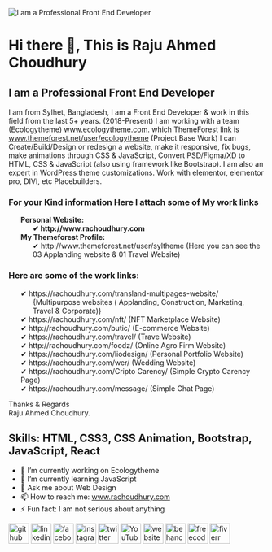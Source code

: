 ![I am a Professional Front End Developer](https://scontent.fdac22-1.fna.fbcdn.net/v/t39.30808-6/307485302_424595906453567_5743610950114107704_n.png?stp=dst-png_p180x540&_nc_cat=103&ccb=1-7&_nc_sid=e3f864&_nc_ohc=Nl9kpYMOrB4AX-T3FKi&_nc_ht=scontent.fdac22-1.fna&oh=00_AT9J7AfSBsD33-XTH18aPWRgkTl2TjF3WyNM851YfidgHg&oe=6339AC77)
# Hi there 👋, This is Raju Ahmed Choudhury 
## I am a Professional Front End Developer


I am from Sylhet, Bangladesh, I am a Front End Developer & work in this field from the last 5+ years. (2018-Present) I am working with a team (Ecologytheme) www.ecologytheme.com. which ThemeForest link is www.themeforest.net/user/ecologytheme (Project Base Work) 
I can Create/Build/Design or redesign a website, make it responsive, fix bugs, make animations through CSS & JavaScript, Convert PSD/Figma/XD to HTML, CSS & JavaScript (also using framework like Bootstrap). I am also an expert in WordPress theme customizations. Work with elementor, elementor pro, DIVI, etc Placebuilders.

### For your Kind information Here I attach some of My work links

<ul type="none">
  <li><b>Personal Website:</b>
    <ul type="none">
      <li><b>✔	http://www.rachoudhury.com</b></li>
    </ul>
  </li>
  <li><b>My Themeforest Profile: </b>
    <ul type="none">
      <li>✔	http://www.themeforest.net/user/syltheme (Here you can see the 03 Applanding website & 01 Travel Website)</li>
    </ul>
  </li>
</ul>

### Here are some of the work links: 
<ul type="none">
  <li>✔	https://rachoudhury.com/transland-multipages-website/
    <ul type="none">
      <li>{Multipurpose websites ( Applanding, Construction, Marketing, Travel & Corporate)}</li>
    </ul>
  </li>
  <li>✔	https://rachoudhury.com/nft/ (NFT Marketplace Website) </li>
  <li>✔	http://rachoudhury.com/butic/ (E-commerce Website) </li>
  <li>✔	https://rachoudhury.com/travel/ (Trave Website) </li>
  <li>✔	http://rachoudhury.com/foodz/ (Online Agro Firm Website) </li>
  <li>✔	https://rachoudhury.com/liodesign/ (Personal Portfolio Website) </li>
  <li>✔	https://rachoudhury.com/wer/ (Wedding Website) </li>
  <li>✔	https://rachoudhury.com/Cripto Carency/  (Simple Crypto Carency Page) </li>
  <li>✔	https://rachoudhury.com/message/ (Simple Chat Page) </li>
</ul>

Thanks & Regards <br>
Raju Ahmed Choudhury.


## Skills: HTML, CSS3, CSS Animation, Bootstrap, JavaScript, React 

- 🔭 I’m currently working on Ecologytheme 
- 🌱 I’m currently learning JavaScript 
- 💬 Ask me about Web Design  
- 📫 How to reach me: www.rachoudhury.com 
- ⚡ Fun fact: I am not serious about anything 


[<img src='https://cdn.jsdelivr.net/npm/simple-icons@3.0.1/icons/github.svg' alt='github' height='40'>](https://github.com/rachoudhurywp)  [<img src='https://cdn.jsdelivr.net/npm/simple-icons@3.0.1/icons/linkedin.svg' alt='linkedin' height='40'>](https://www.linkedin.com/in/ra-choudhury-8b693b147/)  [<img src='https://cdn.jsdelivr.net/npm/simple-icons@3.0.1/icons/facebook.svg' alt='facebook' height='40'>](https://www.facebook.com/rachoudhury.wp)  [<img src='https://cdn.jsdelivr.net/npm/simple-icons@3.0.1/icons/instagram.svg' alt='instagram' height='40'>](https://www.instagram.com/rachoudhury/)  [<img src='https://cdn.jsdelivr.net/npm/simple-icons@3.0.1/icons/twitter.svg' alt='twitter' height='40'>](https://twitter.com/rachoudhurywp)  [<img src='https://cdn.jsdelivr.net/npm/simple-icons@3.0.1/icons/youtube.svg' alt='YouTube' height='40'>](https://www.youtube.com/channel/c/RAChoudhuryYT)  [<img src='https://cdn.jsdelivr.net/npm/simple-icons@3.0.1/icons/icloud.svg' alt='website' height='40'>](http://rachoudhury.com/)  [<img src='https://cdn.jsdelivr.net/npm/simple-icons@3.0.1/icons/behance.svg' alt='behance' height='40'>](https://www.behance.net/rachoudhury)  [<img src='https://cdn.jsdelivr.net/npm/simple-icons@3.0.1/icons/freecodecamp.svg' alt='freecodecamp' height='40'>](https://www.freecodecamp.org/RAChoudhury)  [<img src='https://cdn.jsdelivr.net/npm/simple-icons@3.0.1/icons/fiverr.svg' alt='fiverr' height='40'>](https://www.fiverr.com/rachoudhury)  

